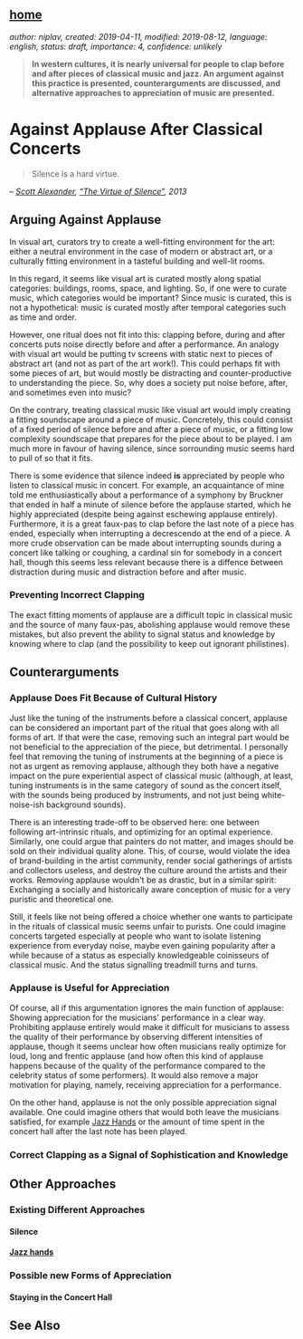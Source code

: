 [home](./index.md)
------------------

*author: niplav, created: 2019-04-11, modified: 2019-08-12, language: english, status: draft, importance: 4, confidence: unlikely*

> __In western cultures, it is nearly universal for people to clap
> before and after pieces of classical music and jazz. An argument
> against this practice is presented, counterarguments are discussed,
> and alternative approaches to appreciation of music are presented.__

Against Applause After Classical Concerts
==========================================

> Silence is a hard virtue.

*– [Scott Alexander](http://slatestarcodex.com/), [“The Virtue of Silence”]((https://slatestarcodex.com/2013/06/14/the-virtue-of-silence/)), 2013*

Arguing Against Applause
------------------------

In visual art, curators try to create a well-fitting environment for the
art: either a neutral environment in the case of modern or abstract art,
or a culturally fitting environment in a tasteful building and well-lit
rooms.

In this regard, it seems like visual art is curated mostly along
spatial categories: buildings, rooms, space, and lighting. So, if one
were to curate music, which categories would be important? Since music
is curated, this is not a hypothetical: music is curated mostly after
temporal categories such as time and order.

However, one ritual does not fit into this: clapping before, during and
after concerts puts noise directly before and after a performance. An
analogy with visual art would be putting tv screens with static next to
pieces of abstract art (and not as part of the art work!). This could
perhaps fit with some pieces of art, but would mostly be distracting
and counter-productive to understanding the piece. So, why does a society
put noise before, after, and sometimes even into music?

On the contrary, treating classical music like visual art would imply creating
a fitting soundscape around a piece of music. Concretely, this could
consist of a fixed period of silence before and after a piece of music,
or a fitting low complexity soundscape that prepares for the piece
about to be played. I am much more in favour of having silence, since
sorrounding music seems hard to pull of so that it fits.

There is some evidence that silence indeed __is__ appreciated by people
who listen to classical music in concert. For example, an acquaintance
of mine told me enthusiastically about a performance of a symphony by
Bruckner that ended in half a minute of silence before the applause
started, which he highly appreciated (despite being against eschewing
applause entirely). Furthermore, it is a great faux-pas to clap before
the last note of a piece has ended, especially when interrupting a
decrescendo at the end of a piece. A more crude observation can be made
about interrupting sounds during a concert like talking or coughing,
a cardinal sin for somebody in a concert hall, though this seems less
relevant because there is a diffence between distraction during music
and distraction before and after music.

### Preventing Incorrect Clapping

The exact fitting moments of applause are a difficult topic in classical
music and the source of many faux-pas<!--TODO: correct plural?-->,
abolishing applause would remove these mistakes, but also prevent the
ability to signal status and knowledge by knowing where to clap (and
the possibility to keep out ignorant philistines).

Counterarguments
----------------

### Applause Does Fit Because of Cultural History

Just like the tuning of the instruments before a classical concert,
applause can be considered an important part of the ritual that goes
along with all forms of art. If that were the case, removing such an
integral part would be not beneficial to the appreciation of the piece,
but detrimental. I personally feel that removing the tuning of instruments
at the beginning of a piece is not as urgent as removing applause,
although they both have a negative impact on the pure experiential aspect
of classical music (although, at least, tuning instruments is in the same
category of sound as the concert itself, with the sounds being produced
by instruments, and not just being white-noise-ish background sounds).

There is an interesting trade-off to be observed here: one between
following art-intrinsic rituals, and optimizing for an optimal
experience. Similarly, one could argue that painters do not matter,
and images should be sold on their individual quality alone. This,
of course, would violate the idea of brand-building in the artist
community, render social gatherings of artists and collectors useless,
and destroy the culture around the artists and their works. Removing
applause wouldn't be as drastic, but in a similar spirit: Exchanging a
socially and historically aware conception of music for a very puristic
and theoretical one.

Still, it feels like not being offered a choice whether one wants to
participate in the rituals of classical music seems unfair to purists.
One could imagine concerts targeted especially at people who want to
isolate listening experience from everyday noise, maybe even gaining
popularity after a while because of a status as especially knowledgeable
coinisseurs of classical music. And the status signalling treadmill turns
and turns.

### Applause is Useful for Appreciation

Of course, all if this argumentation ignores the main function of
applause: Showing appreciation for the musicians'<!--Genitive for
plurals?--> performance in a clear way. Prohibiting applause entirely
would make it difficult for musicians to assess the quality of their
performance by observing different intensities of applause, though it
seems unclear how often musicians really optimize for loud, long and
frentic applause (and how often this kind of applause happens because
of the quality of the performance compared to the celebrity status of
some performers). It would also remove a major motivation for playing,
namely, receiving appreciation for a performance.

On the other hand, applause is not the only possible
appreciation signal available. One could imagine others that
would both leave the musicians satisfied, for example [Jazz
Hands](https://en.wikipedia.org/wiki/Jazz_hands) or the amount of time
spent in the concert hall after the last note has been played.

### Correct Clapping as a Signal of Sophistication and Knowledge

Other Approaches
----------------

### Existing Different Approaches

#### Silence

#### [Jazz hands](https://en.wikipedia.org/wiki/Jazz_hands)

### Possible new Forms of Appreciation

#### Staying in the Concert Hall

See Also
--------

<!--
TODO: research this topic a lot more:

* Find out how culturally universal clapping/audible appreciation of performance is
* Find out what art theories claim about how to present art
* Find out about the evolutionary/cultural history of clapping, and make a summary (put on Wikipedia)
* Read the Wikipedia articles about applause/clapping, and perhaps improve them
* Similar criticisms?
* Differences of type and scope of applause in different forms of music.

* https://en.wikipedia.org/wiki/Applause
* https://en.wikisource.org/wiki/1911_Encyclop%C3%A6dia_Britannica/Applause
* https://www.theguardian.com/commentisfree/2007/sep/12/comment.comment2
* https://web.archive.org/web/20140413131832/https://www.study-in.de/en/study/important-facts/study-abc/--23611
* https://en.wikiquote.org/wiki/Applause
* http://kerrygaa.proboards.com/thread/4484/minutes-silence-applause
* http://www.footballforums.net/threads/minutes-silence-or-minutes-applause.193941/
* http://changingminds.org/techniques/speaking/speaking_tips/getting_applause.htm
* https://old.reddit.com/r/slatestarcodex/comments/9x323i/applause_vs_jazz_hands/
* https://www.independent.co.uk/life-style/clapping-banned-manchester-university-students-union-jazz-hands-applause-a8566531.html
* https://www.cpr.org/2014/06/09/the-clapping-question-should-classical-audiences-applaud-between-movements/
* https://cjeller.wordpress.com/2015/08/09/against-applause/
* https://affirmativeright.blogspot.com/2015/03/against-applause-cultivating-aesthetic.html
-->
